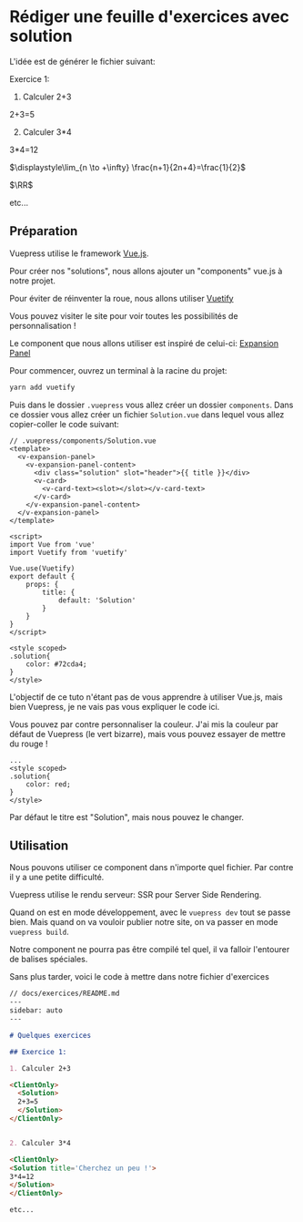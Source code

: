 # Rédiger une feuille d'exercices avec solution

L'idée est de générer le fichier suivant:

Exercice 1:

1. Calculer 2+3

<ClientOnly>
  <Solution>2+3=5</Solution>
</ClientOnly>


2. Calculer 3*4

<ClientOnly>
<Solution title='Cherchez un peu avant de regarder la solution !'>
3*4=12

$\displaystyle\lim_{n \to +\infty} \frac{n+1}{2n+4}=\frac{1}{2}$

$\RR$

</Solution>
</ClientOnly>

etc...

## Préparation

Vuepress utilise le framework [Vue.js](https://fr.vuejs.org/).

Pour créer nos "solutions", nous allons ajouter un "components" vue.js à notre projet.

Pour éviter de réinventer la roue, nous allons utiliser [Vuetify](https://next.vuetifyjs.com/en/)

Vous pouvez visiter le site pour voir toutes les possibilités de personnalisation !

Le component que nous allons utiliser est inspiré de celui-ci: [Expansion Panel](https://next.vuetifyjs.com/en/components/expansion-panels)

Pour commencer, ouvrez un terminal à la racine du projet:

``` bash
yarn add vuetify
```

Puis dans le dossier `.vuepress` vous allez créer un dossier `components`. Dans ce dossier vous allez créer un fichier `Solution.vue` dans lequel vous allez copier-coller le code suivant:

``` vue
// .vuepress/components/Solution.vue
<template>
  <v-expansion-panel>
    <v-expansion-panel-content>
      <div class="solution" slot="header">{{ title }}</div>
      <v-card>
        <v-card-text><slot></slot></v-card-text>
      </v-card>
    </v-expansion-panel-content>
  </v-expansion-panel>
</template>

<script>
import Vue from 'vue'
import Vuetify from 'vuetify'

Vue.use(Vuetify)
export default {
    props: {
        title: {
            default: 'Solution'
        }
    }
}
</script>

<style scoped>
.solution{
    color: #72cda4;
}
</style>

```

L'objectif de ce tuto n'étant pas de vous apprendre à utiliser Vue.js, mais bien Vuepress, je ne vais pas vous expliquer le code ici.

Vous pouvez par contre personnaliser la couleur. J'ai mis la couleur par défaut de Vuepress (le vert bizarre), mais vous pouvez essayer de mettre du rouge !

``` vue
...
<style scoped>
.solution{
    color: red;
}
</style>

```

Par défaut le titre est "Solution", mais nous pouvez le changer.

## Utilisation

Nous pouvons utiliser ce component dans n'importe quel fichier. Par contre il y a une petite difficulté.

Vuepress utilise le rendu serveur: SSR pour Server Side Rendering.

Quand on est en mode développement, avec le `vuepress dev` tout se passe bien. Mais quand on va vouloir publier notre site, on va passer en mode `vuepress build`.

Notre component ne pourra pas être compilé tel quel, il va falloir l'entourer de balises spéciales.

Sans plus tarder, voici le code à mettre dans notre fichier d'exercices

``` md
// docs/exercices/README.md
---
sidebar: auto
---

# Quelques exercices

## Exercice 1:

1. Calculer 2+3

<ClientOnly>
  <Solution>
  2+3=5
  </Solution>
</ClientOnly>


2. Calculer 3*4

<ClientOnly>
<Solution title='Cherchez un peu !'>
3*4=12
</Solution>
</ClientOnly>

etc...

```

